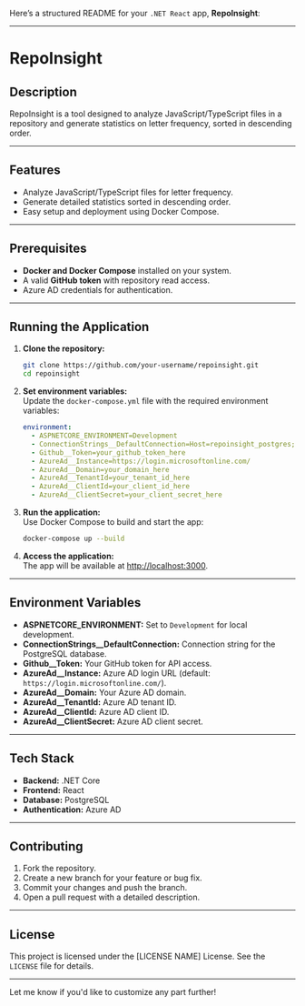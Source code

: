 Here’s a structured README for your `.NET React` app, **RepoInsight**:

---

# RepoInsight  

## Description  
RepoInsight is a tool designed to analyze JavaScript/TypeScript files in a repository and generate statistics on letter frequency, sorted in descending order.  

---

## Features  
- Analyze JavaScript/TypeScript files for letter frequency.  
- Generate detailed statistics sorted in descending order.  
- Easy setup and deployment using Docker Compose.  

---

## Prerequisites  
- **Docker and Docker Compose** installed on your system.  
- A valid **GitHub token** with repository read access.  
- Azure AD credentials for authentication.  

---

## Running the Application  

1. **Clone the repository:**  
   ```bash  
   git clone https://github.com/your-username/repoinsight.git  
   cd repoinsight  
   ```  

2. **Set environment variables:**  
   Update the `docker-compose.yml` file with the required environment variables:  
   ```yaml  
   environment:  
     - ASPNETCORE_ENVIRONMENT=Development  
     - ConnectionStrings__DefaultConnection=Host=repoinsight_postgres;Database=repoinsight_db;Username=admin;Password=admin  
     - Github__Token=your_github_token_here  
     - AzureAd__Instance=https://login.microsoftonline.com/  
     - AzureAd__Domain=your_domain_here  
     - AzureAd__TenantId=your_tenant_id_here  
     - AzureAd__ClientId=your_client_id_here  
     - AzureAd__ClientSecret=your_client_secret_here  
   ```  

3. **Run the application:**  
   Use Docker Compose to build and start the app:  
   ```bash  
   docker-compose up --build  
   ```  

4. **Access the application:**  
   The app will be available at [http://localhost:3000](http://localhost:3000).  

---

## Environment Variables  

- **ASPNETCORE_ENVIRONMENT:** Set to `Development` for local development.  
- **ConnectionStrings__DefaultConnection:** Connection string for the PostgreSQL database.  
- **Github__Token:** Your GitHub token for API access.  
- **AzureAd__Instance:** Azure AD login URL (default: `https://login.microsoftonline.com/`).  
- **AzureAd__Domain:** Your Azure AD domain.  
- **AzureAd__TenantId:** Azure AD tenant ID.  
- **AzureAd__ClientId:** Azure AD client ID.  
- **AzureAd__ClientSecret:** Azure AD client secret.  

---

## Tech Stack  
- **Backend:** .NET Core  
- **Frontend:** React  
- **Database:** PostgreSQL  
- **Authentication:** Azure AD  

---

## Contributing  
1. Fork the repository.  
2. Create a new branch for your feature or bug fix.  
3. Commit your changes and push the branch.  
4. Open a pull request with a detailed description.  

---

## License  
This project is licensed under the [LICENSE NAME] License. See the `LICENSE` file for details.  

--- 

Let me know if you'd like to customize any part further!
